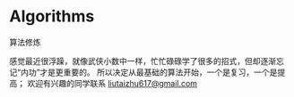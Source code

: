 # Algorithms
算法修炼


感觉最近很浮躁，就像武侠小数中一样，忙忙碌碌学了很多的招式，但却逐渐忘记“内功”才是更重要的。
所以决定从最基础的算法开始，一个是复习，一个是提高；
欢迎有兴趣的同学联系   liutaizhu617@gmail.com
